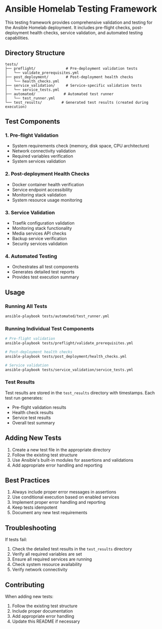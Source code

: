 # Ansible Homelab Testing Framework

This testing framework provides comprehensive validation and testing for the Ansible Homelab deployment. It includes pre-flight checks, post-deployment health checks, service validation, and automated testing capabilities.

## Directory Structure

```
tests/
├── preflight/              # Pre-deployment validation tests
│   └── validate_prerequisites.yml
├── post_deployment/        # Post-deployment health checks
│   └── health_checks.yml
├── service_validation/     # Service-specific validation tests
│   └── service_tests.yml
├── automated/             # Automated test runner
│   └── test_runner.yml
└── test_results/         # Generated test results (created during execution)
```

## Test Components

### 1. Pre-flight Validation
- System requirements check (memory, disk space, CPU architecture)
- Network connectivity validation
- Required variables verification
- System services validation

### 2. Post-deployment Health Checks
- Docker container health verification
- Service endpoint accessibility
- Monitoring stack validation
- System resource usage monitoring

### 3. Service Validation
- Traefik configuration validation
- Monitoring stack functionality
- Media services API checks
- Backup service verification
- Security services validation

### 4. Automated Testing
- Orchestrates all test components
- Generates detailed test reports
- Provides test execution summary

## Usage

### Running All Tests
```bash
ansible-playbook tests/automated/test_runner.yml
```

### Running Individual Test Components
```bash
# Pre-flight validation
ansible-playbook tests/preflight/validate_prerequisites.yml

# Post-deployment health checks
ansible-playbook tests/post_deployment/health_checks.yml

# Service validation
ansible-playbook tests/service_validation/service_tests.yml
```

### Test Results
Test results are stored in the `test_results` directory with timestamps. Each test run generates:
- Pre-flight validation results
- Health check results
- Service test results
- Overall test summary

## Adding New Tests

1. Create a new test file in the appropriate directory
2. Follow the existing test structure
3. Use Ansible's built-in modules for assertions and validations
4. Add appropriate error handling and reporting

## Best Practices

1. Always include proper error messages in assertions
2. Use conditional execution based on enabled services
3. Implement proper error handling and reporting
4. Keep tests idempotent
5. Document any new test requirements

## Troubleshooting

If tests fail:
1. Check the detailed test results in the `test_results` directory
2. Verify all required variables are set
3. Ensure all required services are running
4. Check system resource availability
5. Verify network connectivity

## Contributing

When adding new tests:
1. Follow the existing test structure
2. Include proper documentation
3. Add appropriate error handling
4. Update this README if necessary 